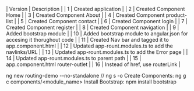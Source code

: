 | Version | Description |
| 1 | Created application |
| 2 | Created Component Home |
| 3 | Created Component About |
| 4 | Created Component product-list |
| 5 | Created Component contact |
| 6 | Created Component login |
| 7 | Created Component register |
| 8 | Created Component navigation |
| 9 | Added bootstrap module |
| 10 | Added bootstrap module to angular.json for accesing it thorughout code |
| 11 | Created Nav bar and tagged it to app.component.html |
| 12 | Updated app-rount.modules.ts to add the navlinks/URL |
| 13 | Updated app-rount.modules.ts to add the Error page |
| 14 | Updated app-rount.modules.ts to parent path |
| 15 | app.component.html router-outlet |
| 16 | Instead of href, use routerLink |











ng new routing-demo --no-standalone //
ng s -o
Create Components: ng g c components/<module_name>
Install Bootstrap: npm install bootstrap